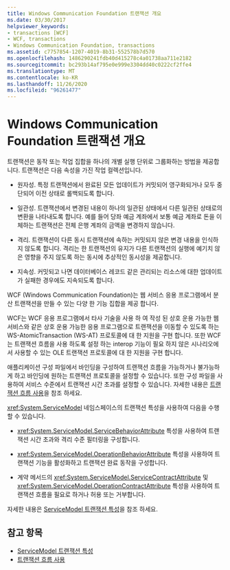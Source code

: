 ```yaml
---
title: Windows Communication Foundation 트랜잭션 개요
ms.date: 03/30/2017
helpviewer_keywords:
- transactions [WCF]
- WCF, transactions
- Windows Communication Foundation, transactions
ms.assetid: c7757854-1207-4019-8b31-552578b7d570
ms.openlocfilehash: 1486290241fdb40d415278c4a01738aa711e2182
ms.sourcegitcommit: bc293b14af795e0e999e3304dd40c0222cf2ffe4
ms.translationtype: MT
ms.contentlocale: ko-KR
ms.lasthandoff: 11/26/2020
ms.locfileid: "96261477"
---
```

# <a name="windows-communication-foundation-transactions-overview"></a>Windows Communication Foundation 트랜잭션 개요

트랜잭션은 동작 또는 작업 집합을 하나의 개별 실행 단위로 그룹화하는 방법을 제공합니다. 트랜잭션은 다음 속성을 가진 작업 컬렉션입니다.  
  
- 원자성. 특정 트랜잭션에서 완료된 모든 업데이트가 커밋되어 영구화되거나 모두 중단되어 이전 상태로 롤백되도록 합니다.  
  
- 일관성. 트랜잭션에서 변경된 내용이 하나의 일관된 상태에서 다른 일관된 상태로의 변환을 나타내도록 합니다. 예를 들어 당좌 예금 계좌에서 보통 예금 계좌로 돈을 이체하는 트랜잭션은 전체 은행 계좌의 금액을 변경하지 않습니다.  
  
- 격리. 트랜잭션이 다른 동시 트랜잭션에 속하는 커밋되지 않은 변경 내용을 인식하지 않도록 합니다. 격리는 한 트랜잭션의 유지가 다른 트랜잭션의 실행에 예기치 않은 영향을 주지 않도록 하는 동시에 추상적인 동시성을 제공합니다.  
  
- 지속성. 커밋되고 나면 데이터베이스 레코드 같은 관리되는 리소스에 대한 업데이트가 실패한 경우에도 지속되도록 합니다.  
  
 WCF (Windows Communication Foundation)는 웹 서비스 응용 프로그램에서 분산 트랜잭션을 만들 수 있는 다양 한 기능 집합을 제공 합니다.  
  
 WCF는 WCF 응용 프로그램에서 타사 기술을 사용 하 여 작성 된 상호 운용 가능한 웹 서비스와 같은 상호 운용 가능한 응용 프로그램으로 트랜잭션을 이동할 수 있도록 하는 WS-AtomicTransaction (WS-AT) 프로토콜에 대 한 지원을 구현 합니다. 또한 WCF는 트랜잭션 흐름을 사용 하도록 설정 하는 interop 기능이 필요 하지 않은 시나리오에서 사용할 수 있는 OLE 트랜잭션 프로토콜에 대 한 지원을 구현 합니다.  
  
 애플리케이션 구성 파일에서 바인딩을 구성하여 트랜잭션 흐름을 가능하거나 불가능하게 하고 바인딩에 원하는 트랜잭션 프로토콜을 설정할 수 있습니다. 또한 구성 파일을 사용하여 서비스 수준에서 트랜잭션 시간 초과를 설정할 수 있습니다. 자세한 내용은 [트랜잭션 흐름 사용](enabling-transaction-flow.md)을 참조 하세요.  
  
 <xref:System.ServiceModel> 네임스페이스의 트랜잭션 특성을 사용하여 다음을 수행할 수 있습니다.  
  
- <xref:System.ServiceModel.ServiceBehaviorAttribute> 특성을 사용하여 트랜잭션 시간 초과와 격리 수준 필터링을 구성합니다.  
  
- <xref:System.ServiceModel.OperationBehaviorAttribute> 특성을 사용하여 트랜잭션 기능을 활성화하고 트랜잭션 완료 동작을 구성합니다.  
  
- 계약 메서드의 <xref:System.ServiceModel.ServiceContractAttribute> 및 <xref:System.ServiceModel.OperationContractAttribute> 특성을 사용하여 트랜잭션 흐름을 필요로 하거나 허용 또는 거부합니다.  
  
 자세한 내용은 [ServiceModel 트랜잭션 특성](servicemodel-transaction-attributes.md)을 참조 하세요.  
  
## <a name="see-also"></a>참고 항목

- [ServiceModel 트랜잭션 특성](servicemodel-transaction-attributes.md)
- [트랜잭션 흐름 사용](enabling-transaction-flow.md)
